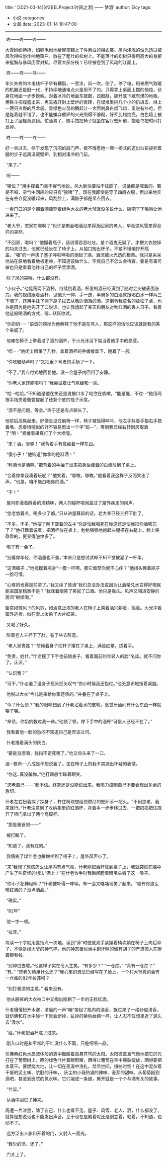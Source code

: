 title: '[2021-03-14][#2][ELProject:时间之泪] —— 梦酒'
author: Eicy
tags:
  - 小说
categories:
  - 文章
date: 2023-01-14 10:47:00
---
​ 咚——咚——咚——

​ 大雪纷纷扬扬，如鹅毛似地给屋顶铺上了件素白的棉衣裳。屋内浅浅的烛光透过被风吹得吱悠作响地窗户，散在了粗壮的松树上。不能落叶的松树只得用高大的身躯来挺胸与暴风历雪对抗，尽管大部分枝丫已经被卷到了风动的江面上。

​ 咚——咚——咚——

​ 年久失修的木电线杆子早有糟裂，一受冻，风一吹，倒了。停了电，用来燃气取暖的机器还是旧一代，不持续地通电点火是用不了的。只得拿上桌面上摆的蜡烛，伏身在地面一步步摸索。对着冰冷的地面东敲敲，西敲敲，挪开底下藏有煤的地板。用铁斗把煤盛出来，再去撬开封上壁炉的青砖，在煤堆里挑几个小的扔进去，淋上一两只点燃的尼龙袋。青绿色火苗的腾起让一大团刺鼻白烟飞越，虽说有些呛，但是能着就不错了。也不能嫌弃壁炉的火光照得不够彻，好歹比蜡烛亮。白色墙上被打上了层橙黄滤镜。忙活累了，随手拽把椅子就坐在客厅壁炉前，抱着书把时间打发掉。

​ 咚——咚——咚——

​ 好一会过去，终于发现了沉闷的敲门声，极不情愿地一瘸一拐式的迈出似铅袋栓着腿的步子远离温暖壁炉，到相对凄冷的门前。

​ “来了。”

​ 吱——

​ “哪位？”用手撑着门毫不客气地说。风大到快要站不住脚了，说话都是喊着的。若是不喊，空气中回应的应只有“狼嚎”了。现在我即使是穿了四层衣服，但出来地实在有些仓促没暖起来，风刮脸上，满脑子都是早点回去。

​ 一看门口的是个揣着酒瓶穿着绿色大衣的老大爷就没多说什么，砸吧了下嘴唇让他进来了。

​ “老大爷，您家在哪啊？”也许是聚会喝酒没来得及回家的老人，毕竟这风雪来得诡异的突然。

​ “不回家，喝吗？”他攥着瓶子，话说得吞吞吐吐。是个酒鬼无疑了。才把大衣脱掉的功夫过去，他就已经坐在了椅子上。从袖口掏出杯子，不紧不慢地拧开瓶盖，“嘣”的一声拔了塞子哗啦哗啦的倒起了酒，酒流被火光透的橙黄。我只是呆呆地站在原地看着地板走神，不知道该做什么，毕竟自己不怎么会待客，要是有事可做也只是看着他往自己的杯子里添酒。

​ 除了风的哭嚎，什么都没有。

​ “小伙子。”他晃荡两下酒杯，继续倒着酒，杯里的酒已经满到了随时会突破表面张力。我的视线跟着酒杯，见他头一仰，手一送，半碗多的白酒就跟喝白水一样两三下咽了，还用手抹了两下胡子拭去从嘴边洒落的酒。这倒令我莫名的放松了点，也许是因为是他先开了口说话。也让我想起了某天和朋友对吹红酒的丢人日子。看着他这般喝酒的方式，嗯...跃跃欲试。

​ “你奶奶······”语调的顿挫为他解释了他不是在骂人，那这样的话他应该就是我的某个亲戚了。

​ 他瘫在椅子上举着没了酒的酒杯，于火光沐浴下晃当着他手中的晶莹。

​ “唔·····”他闭上眼呆了几秒，拿着酒杯的手缓缓垂下，睡着了一般。

​ “你吃糖葫芦吗？”又把垂下弯者的手扬了一下。

​ “不了。”我应付式地回复他。没一会屋子内回归了安静。

​ “你老人家还能喝吗？”我尝试着让气氛缓和一些。

​ “哈···哈哈。”不知道是他在笑还是说被口水了呛住在咳嗽。“能是能，不过···”他用两根手指夹着瓶管提起了还剩个底的瓶子示意。

​ “酒不是问题，等会。”终于还是有点聊头了。

​ 他前后摇晃起来，好像没见过躺椅一样，椅子被摇得呻吟，他左手抖着手指右手捂着嘴，忍着喷嚏似的好不容易憋出一个字“聪—”，等到我已经右转厨房取酒了“明！”紧接着果真打了个大喷嚏。

​ “来！酒，管够！”我背着手有意藏着一样东西。

​ “傻小子！”他恼道“你拿的是料酒！”

​ “料酒也是酒啊。”把背着的手抽了出来把身后藏着的白酒放到了桌上。

​ “合着你拿我凑着玩呢？”他笑着。“哪敢，哪敢。”他看着我这样子反而笑出了声。“也是，咱不能白喝你的酒。”

​ “干！”

​ 屋内弥漫着醇香的酒精味，两人的碰杯喧闹盖过了屋外疾走的风声。

​ “您老悠着点，喝多少了都。”只从进屋算起的话，老大爷已经三杯下肚了。

​ “不多，不多，”他摆了两下空着的左手“你是怕我喝死在你这还是怕我把你酒喝完了？”他打趣着说着，把酒杯放在桌上，勉勉强强地抱起左腿搭在右腿上。脸上笑盈盈的，更显得皱纹多了。

​ 喝了有一会了。

​ “别看你年轻，你酒量也不查。”本来只是想试试却不知不觉被灌了一杯半。

​ “这酒瓶子...”他抚摸着瓶身“一模一样啊。那它做菜你就不心疼？”他扭头瞧着瓶子一脸可惜。

​ “心疼的也得是前辈了。”我又续了些酒“我们总没办法说因为让酒精兑水变得好喝就能进国家档案不是？”我眯着眼笑了笑抿了口酒。他只是摇头。风声又闯进安静的房间“继续喝。”

​ 窗帘如微风下的风铃，如酒意正浓的老人在椅子上乘着酒兴躺着，摇着。火光冲着窗外逃析，似在雪上泼染了大片红茶。

​ 又喝了好久。

​ 陪着老人三杯下了肚，有了些去醉意。

​ “老人家贵姓？”前倾着身子把杯子撂在了桌上，满脸红晕，搓着手。

​ “免贵，姓什。”什老摆了下手也前倾身子，看着面前的年轻人的脸“名柒。就不问你了，认识。”

​ “认识我？”

​ “可不。”什老退了退身子摇头摇头叹气“你小时候我还抱过。”他无意识地指着桌腿。

​ 他脱过大衣“今儿是来给你家还债的。”并叠在了桌子上。

​ “今？什么债？”我的眼睛扫到了什老沾着水的皮靴，感觉牙齿间有什么东西一样就嚼了嚼。

​ “命债，你奶奶救过我一命。”他顿了顿，停下手中的酒杯“可惜人已经不在了。”

​ 我看着他一脸的愁闷不知道自己是否该过问。

​ 什老搔着满头的灰白。

​ “要是没酒喝，我指不定死哪了。”他又仰头来了一口。

​ 酒···救命····八成是不想说罢了。坐在椅子上的我不禁漏出怀疑的表情。

​ “你这..真没骗你。”他打趣般半眯着眼笑。

​ ”您老自己——“都不信。终究还是没能说出来。我竭力控制自己不要表现出多余的急切。

​ 什老左右扭着探了探身子，杵住椅坎想给快燃尽的壁炉添一把火。“不用您老，我来就行。”什老注意到了收纳柜里的红酒杯，背着手一步步移过去，一把把把把住拽开了柜门拿出了两个高脚杯。

​ “那是我爸的——”

​ 被打断了。

​ “知道了，我有红的。”

​ 我填完了煤什老也蹭蹭坐到了椅子上，屋外风声小了。

​ “来”我想了想该怎么让屋内有点气氛，什老刚把酒杯放到桌子上，我就突然在脑中产生了些奇怪的想法“满上！”在什老收手时我瞬间瞪着眼甩头嗷了这一嗓子。

​ “你小子犯神经啊？”什老被吓得一哆嗦，却一会又咯咯地笑了起来。“哪有你这么喝红酒的？没点酒品。”

​ “确实。”

​ “82年”

​ 他一字一顿。

​ “拉菲。”

​ 每读一个字就用食指点一次地。读到“菲”时便就双手紧攥着椅坎躺在椅子上向后仰了，不像是阔大爷的神气样，他的神态极似满手铜汗味的留有胡子的严肃商人在瞪着眼看钱。

​ “别仰过去喽。”他这样子实在令人生笑。“有多少？” “一仓库。” “真有一仓库？” “有。” “您老欠债用什么还？”我心里的想法已经写在了脸上，一个村大爷真的会有一仓库的82年拉菲吗？

​ “别打我酒的主意。” 看来没有。

​ 他从脱掉的大衣袖口中又掏出瓶剩了一半的无标红酒。

​ 什老慢慢扭开木塞，清脆的一声“嘣”带起了瓶内的酒香，飘过来了一缕纱般清香，就仿佛和在水中碰一下就会断掉，乱掉的紫色丝绸一样，让人忍不住想凑近了源头去“汲水”。

​ “给。”什老把酒杯递了过来。

​ 刚入口时是和平常的干红没什么不同，只是细细一品。

​ 仿佛紫红色水晶流体般的酒中酝酿着高悬苍穹的太阳。太阳径直且气愤地把它的光打在了葡萄树上，晒的绿色叶片着眼照耀，晒得让葡萄在空中爆裂绽放，晒得要把水蒸干。要燃烧大地，让一切在高温中洗礼，焚尽世间，扭曲时空！在这中混杂着干瘪的泥土味、肮脏的汗味，、灰尘的小薇热涌的辣味、麦芽的甜味。从葡萄园到酒吧，甚至到医院的氯水味。它们凝成一条缝，撕开就是一个个与酒有关的故事。

​ “什柒。”

​ 从酒中回过了神来。

​ 周遭一片漆黑，除了自己，什么也看不见。屋子、风雪、老人、酒，什么都没了。就算是想说话也不能发出声音。至于现在是躺着呢还是倒立着，站着。不知道，也动不了。

​ 远方泛出人影和开着的门，又射入一面光。

​ “我欠的债，还了。”

​ 门关上了。